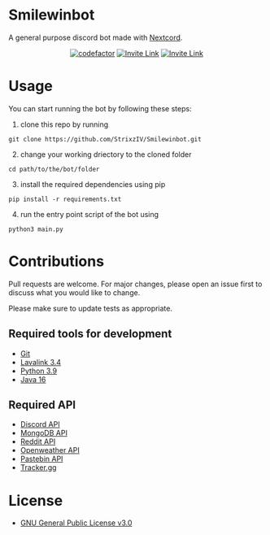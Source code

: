# Smilewinbot

A general purpose discord bot made with [Nextcord](https://github.com/nextcord/nextcord).

<p align="center">
  <a href=""><img alt="codefactor" src="https://www.codefactor.io/repository/github/reactxsw/smilewinbot/badge"></a>
  <a href="https://discord.gg/R8RYXyB4Cg"><img alt="Invite Link" src="https://discordapp.com/api/guilds/394451338140057610/widget.png?style=shield"></a>
  <a href="sizematterthatswhatshesaidlmao"><img alt="Invite Link" src="https://img.shields.io/github/languages/code-size/reactxsw/Smilewinbot"></a>
</p>

# Usage

You can start running the bot by following these steps:

1. clone this repo by running 

```git clone https://github.com/StrixzIV/Smilewinbot.git```

2. change your working driectory to the cloned folder

```cd path/to/the/bot/folder```

3. install the required dependencies using pip

```pip install -r requirements.txt```

4. run the entry point script of the bot using 

```python3 main.py```

# Contributions

Pull requests are welcome. For major changes, please open an issue first to discuss what you would like to change.

Please make sure to update tests as appropriate.

## Required tools for development
- [Git](https://git-scm.com/download/)
- [Lavalink 3.4](https://github.com/freyacodes/Lavalink)
- [Python 3.9](https://www.python.org/downloads/)
- [Java 16](https://www.oracle.com/java/technologies/javase-downloads.html)

## Required API
- [Discord API](https://discord.com/developers/applications)
- [MongoDB API](https://www.mongodb.com/cloud/atlas/)
- [Reddit API](https://www.reddit.com/prefs/apps)
- [Openweather API](https://openweathermap.org/api)
- [Pastebin API](https://pastebin.com/doc_api)
- [Tracker.gg](https://tracker.gg/developers/docs/getting-started)

# License
* [GNU General Public License v3.0](https://github.com/StrixzIV/Smilewinbot/blob/main/LICENSE)
